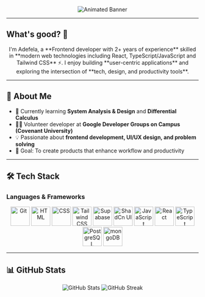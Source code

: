 <p align="center">
  <img src="assets/yutaokkotsu2.gif" alt="Animated Banner" />
</p>

---

## What's good? 🤙

<p align="center">
  I'm Adefela, a **Frontend developer with 2+ years of experience** skilled in **modern web technologies including React, TypeScript/JavaScript and Tailwind CSS** ⚡. I enjoy building **user-centric applications** and exploring the intersection of **tech, design, and productivity tools**.  
</p>

---

## 🚀 About Me

- 🌱 Currently learning **System Analysis & Design** and **Differential Calculus**
- 👨‍💻 Volunteer developer at **Google Developer Groups on Campus (Covenant University)**
- 💡 Passionate about **frontend development, UI/UX design, and problem solving**
- 🎯 Goal: To create products that enhance workflow and productivity

---

## 🛠️ Tech Stack

### Languages & Frameworks

<p align="center">
	<img width="50" src="https://raw.githubusercontent.com/marwin1991/profile-technology-icons/refs/heads/main/icons/git.png" alt="Git" title="Git"/>
	<img width="50" src="https://raw.githubusercontent.com/marwin1991/profile-technology-icons/refs/heads/main/icons/html.png" alt="HTML" title="HTML"/>
	<img width="50" src="https://raw.githubusercontent.com/marwin1991/profile-technology-icons/refs/heads/main/icons/css.png" alt="CSS" title="CSS"/>
	<img width="50" src="https://raw.githubusercontent.com/marwin1991/profile-technology-icons/refs/heads/main/icons/tailwind_css.png" alt="Tailwind CSS" title="Tailwind CSS"/>
	<img width="50" src="https://raw.githubusercontent.com/marwin1991/profile-technology-icons/refs/heads/main/icons/supabase.png" alt="Supabase" title="Supabase"/>
	<img width="50" src="https://raw.githubusercontent.com/marwin1991/profile-technology-icons/refs/heads/main/icons/shadcn_ui.png" alt="ShadCn UI" title="ShadCn UI"/>
	<img width="50" src="https://raw.githubusercontent.com/marwin1991/profile-technology-icons/refs/heads/main/icons/javascript.png" alt="JavaScript" title="JavaScript"/>
	<img width="50" src="https://raw.githubusercontent.com/marwin1991/profile-technology-icons/refs/heads/main/icons/react.png" alt="React" title="React"/>
	<img width="50" src="https://raw.githubusercontent.com/marwin1991/profile-technology-icons/refs/heads/main/icons/typescript.png" alt="TypeScript" title="TypeScript"/>
	<img width="50" src="https://raw.githubusercontent.com/marwin1991/profile-technology-icons/refs/heads/main/icons/postgresql.png" alt="PostgreSQL" title="PostgreSQL"/>
	<img width="50" src="https://raw.githubusercontent.com/marwin1991/profile-technology-icons/refs/heads/main/icons/mongodb.png" alt="mongoDB" title="mongoDB"/>
</p>

---

## 📊 GitHub Stats

<p align="center">
  <img src="https://github-readme-stats.vercel.app/api?username=adefela&show_icons=true&theme=tokyonight" alt="GitHub Stats" />
  <img src="https://github-readme-streak-stats.herokuapp.com/?user=adefela&theme=tokyonight" alt="GitHub Streak" />
</p>
